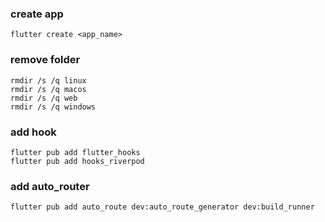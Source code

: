 ### create app
```
flutter create <app_name>
```

### remove folder

```
rmdir /s /q linux
rmdir /s /q macos
rmdir /s /q web
rmdir /s /q windows
```
### add hook
```
flutter pub add flutter_hooks
flutter pub add hooks_riverpod
```


### add auto_router
```
flutter pub add auto_route dev:auto_route_generator dev:build_runner
```
